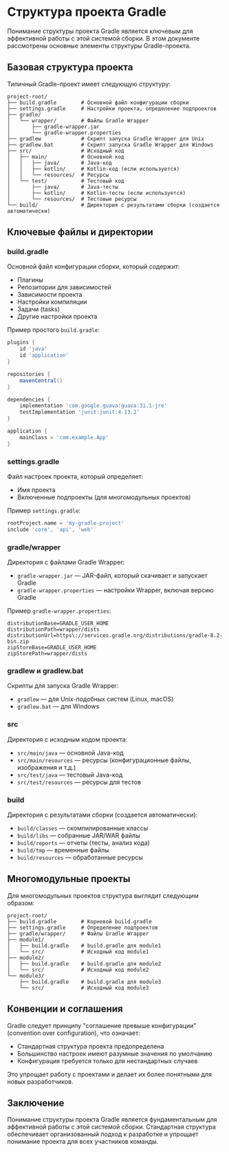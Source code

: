 # Структура проекта Gradle

Понимание структуры проекта Gradle является ключевым для эффективной работы с этой системой сборки. В этом документе рассмотрены основные элементы структуры Gradle-проекта.

## Базовая структура проекта

Типичный Gradle-проект имеет следующую структуру:

```
project-root/
├── build.gradle        # Основной файл конфигурации сборки
├── settings.gradle     # Настройки проекта, определение подпроектов
├── gradle/
│   └── wrapper/        # Файлы Gradle Wrapper
│       ├── gradle-wrapper.jar
│       └── gradle-wrapper.properties
├── gradlew             # Скрипт запуска Gradle Wrapper для Unix
├── gradlew.bat         # Скрипт запуска Gradle Wrapper для Windows
├── src/                # Исходный код
│   ├── main/           # Основной код
│   │   ├── java/       # Java-код
│   │   ├── kotlin/     # Kotlin-код (если используется)
│   │   └── resources/  # Ресурсы
│   └── test/           # Тестовый код
│       ├── java/       # Java-тесты
│       ├── kotlin/     # Kotlin-тесты (если используется)
│       └── resources/  # Тестовые ресурсы
└── build/              # Директория с результатами сборки (создается автоматически)
```

## Ключевые файлы и директории

### build.gradle

Основной файл конфигурации сборки, который содержит:
- Плагины
- Репозитории для зависимостей
- Зависимости проекта
- Настройки компиляции
- Задачи (tasks)
- Другие настройки проекта

Пример простого `build.gradle`:

```groovy
plugins {
    id 'java'
    id 'application'
}

repositories {
    mavenCentral()
}

dependencies {
    implementation 'com.google.guava:guava:31.1-jre'
    testImplementation 'junit:junit:4.13.2'
}

application {
    mainClass = 'com.example.App'
}
```

### settings.gradle

Файл настроек проекта, который определяет:
- Имя проекта
- Включенные подпроекты (для многомодульных проектов)

Пример `settings.gradle`:

```groovy
rootProject.name = 'my-gradle-project'
include 'core', 'api', 'web'
```

### gradle/wrapper

Директория с файлами Gradle Wrapper:
- `gradle-wrapper.jar` — JAR-файл, который скачивает и запускает Gradle
- `gradle-wrapper.properties` — настройки Wrapper, включая версию Gradle

Пример `gradle-wrapper.properties`:

```properties
distributionBase=GRADLE_USER_HOME
distributionPath=wrapper/dists
distributionUrl=https\://services.gradle.org/distributions/gradle-8.2-bin.zip
zipStoreBase=GRADLE_USER_HOME
zipStorePath=wrapper/dists
```

### gradlew и gradlew.bat

Скрипты для запуска Gradle Wrapper:
- `gradlew` — для Unix-подобных систем (Linux, macOS)
- `gradlew.bat` — для Windows

### src

Директория с исходным кодом проекта:
- `src/main/java` — основной Java-код
- `src/main/resources` — ресурсы (конфигурационные файлы, изображения и т.д.)
- `src/test/java` — тестовый Java-код
- `src/test/resources` — ресурсы для тестов

### build

Директория с результатами сборки (создается автоматически):
- `build/classes` — скомпилированные классы
- `build/libs` — собранные JAR/WAR файлы
- `build/reports` — отчеты (тесты, анализ кода)
- `build/tmp` — временные файлы
- `build/resources` — обработанные ресурсы

## Многомодульные проекты

Для многомодульных проектов структура выглядит следующим образом:

```
project-root/
├── build.gradle        # Корневой build.gradle
├── settings.gradle     # Определение подпроектов
├── gradle/wrapper/     # Файлы Gradle Wrapper
├── module1/
│   ├── build.gradle    # build.gradle для module1
│   └── src/            # Исходный код module1
├── module2/
│   ├── build.gradle    # build.gradle для module2
│   └── src/            # Исходный код module2
└── module3/
    ├── build.gradle    # build.gradle для module3
    └── src/            # Исходный код module3
```

## Конвенции и соглашения

Gradle следует принципу "соглашение превыше конфигурации" (convention over configuration), что означает:
- Стандартная структура проекта предопределена
- Большинство настроек имеют разумные значения по умолчанию
- Конфигурация требуется только для нестандартных случаев

Это упрощает работу с проектами и делает их более понятными для новых разработчиков.

## Заключение

Понимание структуры проекта Gradle является фундаментальным для эффективной работы с этой системой сборки. Стандартная структура обеспечивает организованный подход к разработке и упрощает понимание проекта для всех участников команды.
